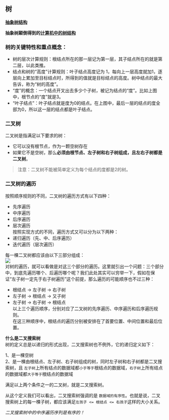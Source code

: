 ## 树  

**[抽象树结构](https://user-gold-cdn.xitu.io/2020/4/15/1717d9e07221bb94?imageView2/0/w/1280/h/960/format/webp/ignore-error/1)**  

**抽象树颠倒得到的[计算机中的树结构](https://user-gold-cdn.xitu.io/2020/4/6/1714e6b267f22329?imageView2/0/w/1280/h/960/format/webp/ignore-error/1)**  

### 树的关键特性和重点概念：  
* 树的层次计算规则：根结点所在的那一层记为第一层，其子结点所在的就是第二层，以此类推。  
* 结点和树的“高度”计算规则：叶子结点高度记为 1，每向上一层高度就加1，逐层向上累加至目标结点时，所得到的值就是目标结点的高度。树中结点的最大告诉，称为“树的高度”。  
* “度”的概念：一个结点开叉出去多少个子树，被记为结点的“度”。比如上图中，根节点的“度”就是3。  
* “叶子结点”：叶子结点就是度为0的结点。在上图中，最后一层的结点的度全部为0，所以这一层的结点都是叶子结点。  

### 二叉树  
二叉树是指满足以下要求的树：  
* 它可以没有根节点，作为一颗空树存在  
* 如果它不是空树，那么**必须由根节点、左子树和右子树组成，且左右子树都是二叉树**。  
> 注意：二叉树不能被简单定义为每个结点的度都是2的树。   

### 二叉树的遍历  
按照顺序规则的不同，二叉树的遍历方式有以下四种：  
* 先序遍历  
* 中序遍历  
* 后序遍历  
* 层次遍历   
按照实现方式的不同，遍历方式又可以分为以下两种：  
* 递归遍历（先、中、后序遍历）  
* 迭代遍历（层次遍历）  

每一棵二叉树都应该由以下三部分组成：  
![](https://user-gold-cdn.xitu.io/2020/4/14/17177af5d863f478?imageView2/0/w/1280/h/960/format/webp/ignore-error/1)  
对树的遍历，就可以看做是对这三个部分的遍历。这里就引出一个问题：三个部分中，到底先遍历哪个、后遍历哪个呢？我们此处其实可以穷举一下，假如在保证“左子树一定先于右子树遍历”这个前提，那么遍历的可能顺序也不过三种：  
* 根结点 -> 左子树 -> 右子树  
* 左子树 -> 根结点 -> 又子树  
* 左子树 -> 右子树 -> 根结点  
以上三个遍历顺序，分别对应了二叉树的先序遍历、中序遍历和后序遍历规则。  
在这三种顺序中，根结点的遍历分别被安排在了首要位置、中间位置和最后位置。  



**什么是二叉搜索树**  
树的定义总是以递归的形式出现，二叉搜索树也不例外，它的递归定义如下：  

1、是一棵空树  
2、是一棵由根结点、左子树、右子树组成的树，同时左子树和右子树都是二叉搜索树，且 `左子树`上所有结点的数据域都`小于等于`根结点的数据域，`右子树`上所有结点的数据域都`大于等于`根结点的数据域  

满足以上两个条件之一的二叉树，就是二叉搜索树。  

从这个定义我们可以看出，二叉搜索树强调的是 `数据域的有序性`。也就是说，二叉搜索树上的每一棵子树，都应该满足`左孩子 <= 根结点 <= 右孩子`这样的大小关系。  

*二叉搜索树中的中序遍历序列是有序的！*  
